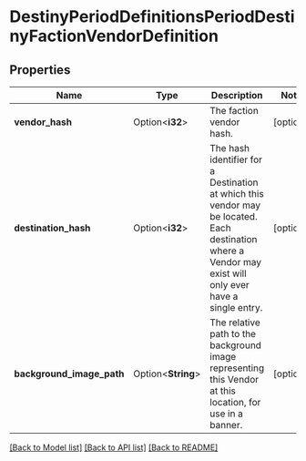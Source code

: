 # DestinyPeriodDefinitionsPeriodDestinyFactionVendorDefinition

## Properties

Name | Type | Description | Notes
------------ | ------------- | ------------- | -------------
**vendor_hash** | Option<**i32**> | The faction vendor hash. | [optional]
**destination_hash** | Option<**i32**> | The hash identifier for a Destination at which this vendor may be located. Each destination where a Vendor may exist will only ever have a single entry. | [optional]
**background_image_path** | Option<**String**> | The relative path to the background image representing this Vendor at this location, for use in a banner. | [optional]

[[Back to Model list]](../README.md#documentation-for-models) [[Back to API list]](../README.md#documentation-for-api-endpoints) [[Back to README]](../README.md)


